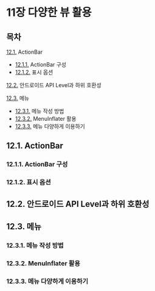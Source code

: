 # 11장 다양한 뷰 활용
## 목차
[12.1.](#111-ActionBar) ActionBar
  - [12.1.1.](#1111-ActionBar-구성) ActionBar 구성
  - [12.1.2.](#1112-표시-옵션) 표시 옵션
  
[12.2.](#112-안드로이드-API-Level과-하위-호환성) 안드로이드 API Level과 하위 호환성
  
[12.3.](#113-메뉴) 메뉴
  - [12.3.1.](#1131-메뉴-작성-방법) 메뉴 작성 방법
  - [12.3.2.](#1132-MenuInflater-활용) MenuInflater 활용
  - [12.3.3.](#1133-메뉴-다양하게-이용하기) 메뉴 다양하게 이용하기

## 12.1. ActionBar
### 12.1.1. ActionBar 구성
### 12.1.2. 표시 옵션
## 12.2. 안드로이드 API Level과 하위 호환성
## 12.3. 메뉴
### 12.3.1. 메뉴 작성 방법
### 12.3.2. MenuInflater 활용
### 12.3.3. 메뉴 다양하게 이용하기
